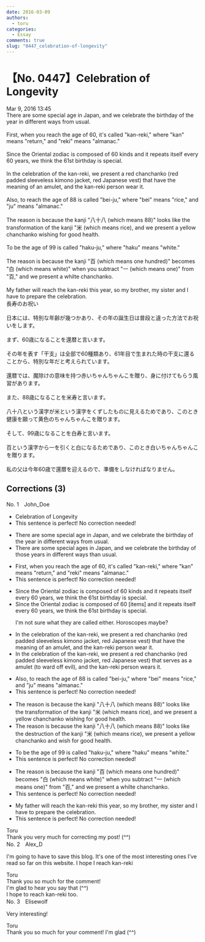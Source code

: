 ```yaml
---
date: 2016-03-09
authors:
  - toru
categories:
  - Essay
comments: true
slug: "0447_celebration-of-longevity"
---
```


# 【No. 0447】Celebration of Longevity
<div class="date">Mar 9, 2016 13:45</div>
<div id="post"><div id="body_show_ori">
There are some special age in Japan, and we celebrate the birthday of the year in different ways from usual.<br/><br/>First, when you reach the age of 60, it's called "kan-reki," where "kan" means "return," and "reki" means "almanac."<br/><br/>Since the Oriental zodiac is composed of 60 kinds and it repeats itself every 60 years, we think the 61st birthday is special.<br/><br/>In the celebration of the kan-reki, we present a red chanchanko (red padded sleeveless kimono jacket, red Japanese vest) that have the meaning of an amulet, and the kan-reki person wear it.<br/><br/>Also, to reach the age of 88 is called "bei-ju," where "bei" means "rice," and "ju" means "almanac."<br/><br/>The reason is because the kanji "八十八 (which means 88)" looks like the transformation of the kanji "米 (which means rice), and we present a yellow chanchanko wishing for good health.<br/><br/>To be the age of 99 is called "haku-ju," where "haku" means "white."<br/><br/>The reason is because the kanji "百 (which means one hundred)" becomes "白 (which means white)" when you subtract "一 (which means one)" from "百," and we present a whilte chanchanko.<br/><br/>My father will reach the kan-reki this year, so my brother, my sister and I have to prepare the celebration.
</div></div>

<!-- more -->

<div id="post_ja"><div id="body_show_mo">
長寿のお祝い<br/><br/>日本には、特別な年齢が幾つかあり、その年の誕生日は普段と違った方法でお祝いをします。<br/><br/>まず、60歳になることを還暦と言います。<br/><br/>その年を表す「干支」は全部で60種類あり、61年目で生まれた時の干支に還ることから、特別な年だと考えられています。<br/><br/>還暦では、魔除けの意味を持つ赤いちゃんちゃんこを贈り、身に付けてもらう風習があります。<br/><br/>また、88歳になることを米寿と言います。<br/><br/>八十八という漢字が米という漢字をくずしたものに見えるためであり、このとき健康を願って黄色のちゃんちゃんこを贈ります。<br/><br/>そして、99歳になることを白寿と言います。<br/><br/>百という漢字から一を引くと白になるためであり、このとき白いちゃんちゃんこを贈ります。<br/><br/>私の父は今年60歳で還暦を迎えるので、準備をしなければなりません。
</div></div>

## Corrections (3)
<div id="block"><div class="first_name"> No. 1　<span class="just_name">John_Doe</span></div><div id="block2">
<ul class="correction_field">
<li class="incorrect">Celebration of Longevity</li>
<li class="corrected perfect">This sentence is perfect! No correction needed!</li>
</ul>
<ul class="correction_field">
<li class="incorrect">There are some special age in Japan, and we celebrate the birthday of the year in different ways from usual.</li>
<li class="corrected correct">
There are some special ages in Japan, and we celebrate the birthday of those years in different ways than usual.
</li>
</ul>
<ul class="correction_field">
<li class="incorrect">First, when you reach the age of 60, it's called "kan-reki," where "kan" means "return," and "reki" means "almanac."</li>
<li class="corrected perfect">This sentence is perfect! No correction needed!</li>
</ul>
<ul class="correction_field">
<li class="incorrect">Since the Oriental zodiac is composed of 60 kinds and it repeats itself every 60 years, we think the 61st birthday is special.</li>
<li class="corrected correct">
Since the Oriental zodiac is composed of 60 [items] and it repeats itself every 60 years, we think the 61st birthday is special.
<p class="correction_comment">I'm not sure what they are called either. Horoscopes maybe?</p>
</li>
</ul>
<ul class="correction_field">
<li class="incorrect">In the celebration of the kan-reki, we present a red chanchanko (red padded sleeveless kimono jacket, red Japanese vest) that have the meaning of an amulet, and the kan-reki person wear it.</li>
<li class="corrected correct">
In the celebration of the kan-reki, we present a red chanchanko (red padded sleeveless kimono jacket, red Japanese vest) that serves as a amulet (to ward off evil), and the kan-reki person wears it.
</li>
</ul>
<ul class="correction_field">
<li class="incorrect">Also, to reach the age of 88 is called "bei-ju," where "bei" means "rice," and "ju" means "almanac."</li>
<li class="corrected perfect">This sentence is perfect! No correction needed!</li>
</ul>
<ul class="correction_field">
<li class="incorrect">The reason is because the kanji "八十八 (which means 88)" looks like the transformation of the kanji "米 (which means rice), and we present a yellow chanchanko wishing for good health.</li>
<li class="corrected correct">
The reason is because the kanji "八十八 (which means 88)" looks like the destruction of the kanji "米 (which means rice), we present a yellow chanchanko and wish for good health.
</li>
</ul>
<ul class="correction_field">
<li class="incorrect">To be the age of 99 is called "haku-ju," where "haku" means "white."</li>
<li class="corrected perfect">This sentence is perfect! No correction needed!</li>
</ul>
<ul class="correction_field">
<li class="incorrect">The reason is because the kanji "百 (which means one hundred)" becomes "白 (which means white)" when you subtract "一 (which means one)" from "百," and we present a whilte chanchanko.</li>
<li class="corrected perfect">This sentence is perfect! No correction needed!</li>
</ul>
<ul class="correction_field">
<li class="incorrect">My father will reach the kan-reki this year, so my brother, my sister and I have to prepare the celebration.</li>
<li class="corrected perfect">This sentence is perfect! No correction needed!</li>
</ul>
</div><div class="name"><span class="just_name">Toru</span><br>
Thank you very much for correcting my post! (^^)
</div>
</div>
<div id="block"><div class="first_name"> No. 2　<span class="just_name">Alex_D</span></div><div id="block2">
<p class="comment_small">
 I'm going to have to save this blog. It's one of the most interesting ones I've read so far on this website. I hope I reach kan-reki
</p>

</div><div class="name"><span class="just_name">Toru</span><br>
Thank you so much for the comment!<br/>I'm glad to hear you say that (^^)<br/>I hope to reach kan-reki too.
</div>
</div>
<div id="block"><div class="first_name"> No. 3　<span class="just_name">Elisewolf</span></div><div id="block2">
<p class="comment_small">
 Very interesting!
</p>

</div><div class="name"><span class="just_name">Toru</span><br>
Thank you so much for your comment! I'm glad (^^)
</div>
</div>
